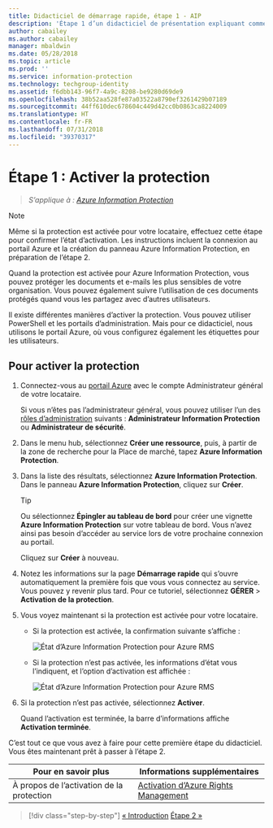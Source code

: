 ```yaml
---
title: Didacticiel de démarrage rapide, étape 1 - AIP
description: 'Étape 1 d’un didacticiel de présentation expliquant comment tester rapidement Azure Information Protection : Activer le service de protection.'
author: cabailey
ms.author: cabailey
manager: mbaldwin
ms.date: 05/28/2018
ms.topic: article
ms.prod: ''
ms.service: information-protection
ms.technology: techgroup-identity
ms.assetid: f6dbb143-96f7-4a9c-8208-be9280d69de9
ms.openlocfilehash: 38b52aa528fe87a03522a8790ef3261429b07189
ms.sourcegitcommit: 44ff610dec678604c449d42cc0b0863ca8224009
ms.translationtype: HT
ms.contentlocale: fr-FR
ms.lasthandoff: 07/31/2018
ms.locfileid: "39370317"
---
```

# <a name="step-1-activate-protection"></a>Étape 1 : Activer la protection
 
>*S’applique à : [Azure Information Protection](https://azure.microsoft.com/pricing/details/information-protection)*

> [!NOTE]
>Même si la protection est activée pour votre locataire, effectuez cette étape pour confirmer l’état d’activation. Les instructions incluent la connexion au portail Azure et la création du panneau Azure Information Protection, en préparation de l’étape 2.

Quand la protection est activée pour Azure Information Protection, vous pouvez protéger les documents et e-mails les plus sensibles de votre organisation. Vous pouvez également suivre l’utilisation de ces documents protégés quand vous les partagez avec d’autres utilisateurs. 

Il existe différentes manières d’activer la protection. Vous pouvez utiliser PowerShell et les portails d’administration. Mais pour ce didacticiel, nous utilisons le portail Azure, où vous configurez également les étiquettes pour les utilisateurs. 

## <a name="to-activate-protection"></a>Pour activer la protection

1. Connectez-vous au [portail Azure](https://portal.azure.com) avec le compte Administrateur général de votre locataire. 
    
    Si vous n’êtes pas l’administrateur général, vous pouvez utiliser l’un des [rôles d’administration](/azure/active-directory/active-directory-assign-admin-roles-azure-portal) suivants : **Administrateur Information Protection** ou **Administrateur de sécurité**.

2. Dans le menu hub, sélectionnez **Créer une ressource**, puis, à partir de la zone de recherche pour la Place de marché, tapez **Azure Information Protection**. 
    
3. Dans la liste des résultats, sélectionnez **Azure Information Protection**. Dans le panneau **Azure Information Protection**, cliquez sur **Créer**.
    
    > [!TIP] 
    > Ou sélectionnez **Épingler au tableau de bord** pour créer une vignette **Azure Information Protection** sur votre tableau de bord. Vous n’avez ainsi pas besoin d’accéder au service lors de votre prochaine connexion au portail.
    
    Cliquez sur **Créer** à nouveau.

4. Notez les informations sur la page **Démarrage rapide** qui s’ouvre automatiquement la première fois que vous vous connectez au service. Vous pouvez y revenir plus tard. Pour ce tutoriel, sélectionnez **GÉRER** > **Activation de la protection**. 

5. Vous voyez maintenant si la protection est activée pour votre locataire. 
    
    - Si la protection est activée, la confirmation suivante s’affiche :
        
        ![État d’Azure Information Protection pour Azure RMS](../media/info-protect-azurerms-activated.png)
        
    - Si la protection n’est pas activée, les informations d’état vous l’indiquent, et l’option d’activation est affichée :
        
        ![État d’Azure Information Protection pour Azure RMS](../media/info-protect-azurerms-deactivated.png)

6. Si la protection n’est pas activée, sélectionnez **Activer**. 

    Quand l’activation est terminée, la barre d’informations affiche **Activation terminée**.

C’est tout ce que vous avez à faire pour cette première étape du didacticiel. Vous êtes maintenant prêt à passer à l’étape 2.

|Pour en savoir plus|Informations supplémentaires|
|--------------------------------|--------------------------|
|À propos de l’activation de la protection|[Activation d’Azure Rights Management](../deploy-use/activate-service.md)|


>[!div class="step-by-step"]
[&#171; Introduction](infoprotect-quick-start-tutorial.md)
[Étape 2 &#187;](infoprotect-tutorial-step2.md)


